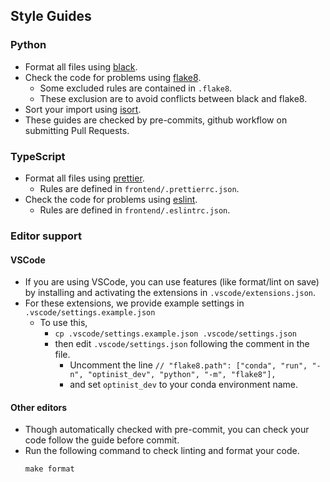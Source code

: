 ## Style Guides
### Python
- Format all files using [black](https://black.readthedocs.io/en/stable/#).
- Check the code for problems using [flake8](https://pypi.org/project/flake8/).
  - Some excluded rules are contained in `.flake8`.
  - These exclusion are to avoid conflicts between black and flake8.
- Sort your import using [isort](https://github.com/PyCQA/isort).
- These guides are checked by pre-commits, github workflow on submitting Pull Requests.

### TypeScript
- Format all files using [prettier](https://prettier.io/).
  - Rules are defined in `frontend/.prettierrc.json`.
- Check the code for problems using [eslint](https://eslint.org/).
  - Rules are defined in `frontend/.eslintrc.json`.

### Editor support
#### VSCode
- If you are using VSCode, you can use features (like format/lint on save) by installing and activating the extensions in `.vscode/extensions.json`.
- For these extensions, we provide example settings in `.vscode/settings.example.json`
  - To use this,
    - `cp .vscode/settings.example.json .vscode/settings.json`
    - then edit `.vscode/settings.json` following the comment in the file.
      - Uncomment the line `// "flake8.path": ["conda", "run", "-n", "optinist_dev", "python", "-m", "flake8"],`
      - and set `optinist_dev` to your conda environment name.

#### Other editors
- Though automatically checked with pre-commit, you can check your code follow the guide before commit.
- Run the following command to check linting and format your code.
  ```
  make format
  ```
